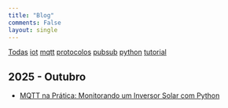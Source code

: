 ```yaml
---
title: "Blog"
comments: False
layout: single
---
```


<a href="/" class="tag">Todas</a> <a href="/tags/iot" class="tag">iot</a> <a href="/tags/mqtt" class="tag">mqtt</a> <a href="/tags/protocolos" class="tag active">protocolos</a> <a href="/tags/pubsub" class="tag">pubsub</a> <a href="/tags/python" class="tag">python</a> <a href="/tags/tutorial" class="tag">tutorial</a>

## 2025 - Outubro

- [MQTT na Prática: Monitorando um Inversor Solar com Python](/2025/10/27/mqtt-na-pr-tica--monitorando-um-inversor-solar-com-python/)

